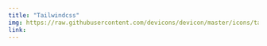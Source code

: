 ```yaml
---
title: "Tailwindcss"
img: https://raw.githubusercontent.com/devicons/devicon/master/icons/tailwindcss/tailwindcss-plain.svg
link: 
---
```





